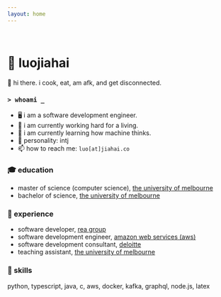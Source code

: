 ```yaml
---
layout: home
---
```


<br/>

# 🐽 luojiahai

👋 hi there. i cook, eat, am afk, and get disconnected.

### `> whoami _`

- 🖥️ i am a software development engineer.
- 🔭 i am currently working hard for a living.
- 🌱 i am currently learning how machine thinks.
- 🤔 personality: intj
- 📫 how to reach me: `luo[at]jiahai.co`

### 🎓 education

- master of science (computer science), [the university of melbourne](https://www.unimelb.edu.au/)
- bachelor of science, [the university of melbourne](https://www.unimelb.edu.au/)

### 🏢 experience

- software developer, [rea group](https://www.rea-group.com/)
- software development engineer, [amazon web services (aws)](https://aws.amazon.com/)
- software development consultant, [deloitte](https://www.deloitte.com/)
- teaching assistant, [the university of melbourne](https://www.unimelb.edu.au/)

### 🚀 skills

python, typescript, java, c, aws, docker, kafka, graphql, node.js, latex

